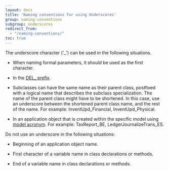 ```yaml
---
layout: docs
title: 'Naming conventions for using Underscores'
group: naming-conventions
subgroup: underscores
redirect_from:
  - "/naming-conventions/"
toc: true
---
```


The underscore character ('\_') can be used in the following situations.

  - When naming formal parameters, it should be used as the first character. 

  - In the [DEL\_ prefix](prefixes.md).

  - Subclasses can have the same name as their parent class, postfixed with a logical name that describes the subclass specialization. The name of the parent class might have to be shortened. In this case, use an underscore between the shortened parent class name, and the rest of the name. For example: InventUpd\_Financial, InventUpd\_Physical.

  - In an application object that is created within the specific model using [model acronym](naming-conventions/naming-basics/#model-naming). For example: TaxReport\_BE, LedgerJournalizeTrans\_ES.

Do not use an underscore in the following situations:

  - Beginning of an application object name.

  - First character of a variable name in class declarations or methods.

  - End of a variable name in class declarations or methods.
